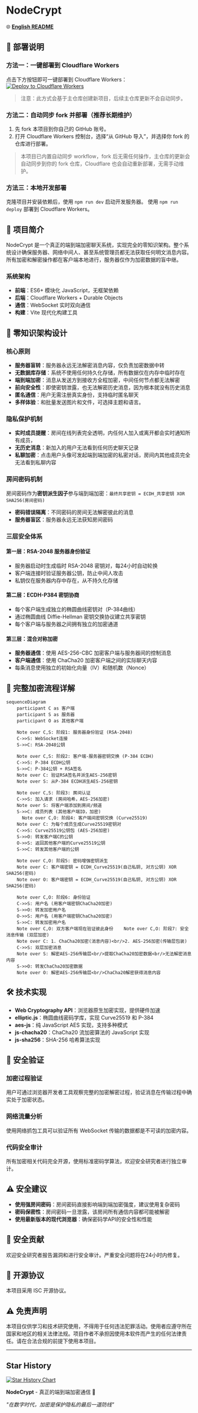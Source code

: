 # NodeCrypt

🌐 **[English README](README_EN.md)**

## 🚀 部署说明

### 方法一：一键部署到 Cloudflare Workers

点击下方按钮即可一键部署到 Cloudflare Workers：
[![Deploy to Cloudflare Workers](https://deploy.workers.cloudflare.com/button?projectName=NodeCrypt)](https://deploy.workers.cloudflare.com/?url=https://github.com/shuaiplus/NodeCrypt)
> 注意：此方式会基于主仓库创建新项目，后续主仓库更新不会自动同步。

### 方法二：自动同步 fork 并部署（推荐长期维护）
1. 先 fork 本项目到你自己的 GitHub 账号。
2. 打开 Cloudflare Workers 控制台，选择“从 GitHub 导入”，并选择你 fork 的仓库进行部署。
> 本项目已内置自动同步 workflow，fork 后无需任何操作，主仓库的更新会自动同步到你的 fork 仓库，Cloudflare 也会自动重新部署，无需手动维护。

### 方法三：本地开发部署
克隆项目并安装依赖后，使用 `npm run dev` 启动开发服务器。
使用 `npm run deploy` 部署到 Cloudflare Workers。

## 📝 项目简介

NodeCrypt 是一个真正的端到端加密聊天系统，实现完全的零知识架构。整个系统设计确保服务器、网络中间人、甚至系统管理员都无法获取任何明文消息内容。所有加密和解密操作都在客户端本地进行，服务器仅作为加密数据的盲中继。

### 系统架构
- **前端**：ES6+ 模块化 JavaScript，无框架依赖
- **后端**：Cloudflare Workers + Durable Objects
- **通信**：WebSocket 实时双向通信
- **构建**：Vite 现代化构建工具

## 🔐 零知识架构设计

### 核心原则
- **服务器盲转**：服务器永远无法解密消息内容，仅负责加密数据中转
- **无数据库存储**：系统不使用任何持久化存储，所有数据仅在内存中临时存在
- **端到端加密**：消息从发送方到接收方全程加密，中间任何节点都无法解密
- **前向安全性**：即使密钥泄露，也无法解密历史消息，因为根本就没有历史消息
- **匿名通信**：用户无需注册真实身份，支持临时匿名聊天
- **多样体验**：和批量发送图片和文件，可选择主题和语言。

### 隐私保护机制

- **实时成员提醒**：房间在线列表完全透明，内任何人加入或离开都会实时通知所有成员，
- **无历史消息**：新加入的用户无法看到任何历史聊天记录
- **私聊加密**：点击用户头像可发起端到端加密的私密对话，房间内其他成员完全无法看到私聊内容

### 房间密码机制

房间密码作为**密钥派生因子**参与端到端加密：`最终共享密钥 = ECDH_共享密钥 XOR SHA256(房间密码)`

- **密码错误隔离**：不同密码的房间无法解密彼此的消息
- **服务器盲区**：服务器永远无法获知房间密码

### 三层安全体系

#### 第一层：RSA-2048 服务器身份验证
- 服务器启动时生成临时 RSA-2048 密钥对，每24小时自动轮换
- 客户端连接时验证服务器公钥，防止中间人攻击
- 私钥仅在服务器内存中存在，从不持久化存储

#### 第二层：ECDH-P384 密钥协商
- 每个客户端生成独立的椭圆曲线密钥对（P-384曲线）
- 通过椭圆曲线 Diffie-Hellman 密钥交换协议建立共享密钥
- 每个客户端与服务器之间拥有独立的加密通道

#### 第三层：混合对称加密
- **服务器通信**：使用 AES-256-CBC 加密客户端与服务器间的控制消息
- **客户端通信**：使用 ChaCha20 加密客户端之间的实际聊天内容
- 每条消息使用独立的初始化向量（IV）和随机数（Nonce）

## 🔄 完整加密流程详解

```mermaid
sequenceDiagram
    participant C as 客户端
    participant S as 服务器
    participant O as 其他客户端

    Note over C,S: 阶段1: 服务器身份验证 (RSA-2048)
    C->>S: WebSocket连接
    S->>C: RSA-2048公钥
    
    Note over C,S: 阶段2: 客户端-服务器密钥交换 (P-384 ECDH)
    C->>S: P-384 ECDH公钥
    S->>C: P-384公钥 + RSA签名
    Note over C: 验证RSA签名并派生AES-256密钥
    Note over S: 从P-384 ECDH派生AES-256密钥
    
    Note over C,S: 阶段3: 房间认证
    C->>S: 加入请求 (房间哈希，AES-256加密)
    Note over S: 将客户端添加到房间/频道
    S->>C: 成员列表 (其他客户端ID，加密)
      Note over C,O: 阶段4: 客户端间密钥交换 (Curve25519)
    Note over C: 为每个成员生成Curve25519密钥对
    C->>S: Curve25519公钥包 (AES-256加密)
    S->>O: 转发客户端C的公钥
    O->>S: 返回其他客户端的Curve25519公钥
    S->>C: 转发其他客户端的公钥
    
    Note over C,O: 阶段5: 密码增强密钥派生
    Note over C: 客户端密钥 = ECDH_Curve25519(自己私钥, 对方公钥) XOR SHA256(密码)
    Note over O: 客户端密钥 = ECDH_Curve25519(自己私钥, 对方公钥) XOR SHA256(密码)
    
    Note over C,O: 阶段6: 身份验证
    C->>S: 用户名 (用客户端密钥ChaCha20加密)
    S->>O: 转发加密用户名
    O->>S: 用户名 (用客户端密钥ChaCha20加密)
    S->>C: 转发加密用户名
    Note over C,O: 双方客户端现在验证彼此身份    Note over C,O: 阶段7: 安全消息传输 (双层加密)
    Note over C: 1. ChaCha20加密(消息内容)<br/>2. AES-256加密(传输层包装)
    C->>S: 双层加密消息
    Note over S: 解密AES-256传输层<br/>提取ChaCha20加密数据<br/>无法解密消息内容
    S->>O: 转发ChaCha20加密数据
    Note over O: 解密AES-256传输层<br/>ChaCha20解密获得消息内容
```


## 🛠️ 技术实现

- **Web Cryptography API**：浏览器原生加密实现，提供硬件加速
- **elliptic.js**：椭圆曲线密码学库，实现 Curve25519 和 P-384
- **aes-js**：纯 JavaScript AES 实现，支持多种模式
- **js-chacha20**：ChaCha20 流加密算法的 JavaScript 实现
- **js-sha256**：SHA-256 哈希算法实现

## 🔬 安全验证

### 加密过程验证
用户可通过浏览器开发者工具观察完整的加密解密过程，验证消息在传输过程中确实处于加密状态。

### 网络流量分析
使用网络抓包工具可以验证所有 WebSocket 传输的数据都是不可读的加密内容。

### 代码安全审计
所有加密相关代码完全开源，使用标准密码学算法，欢迎安全研究者进行独立审计。

## ⚠️ 安全建议

- **使用强房间密码**：房间密码直接影响端到端加密强度，建议使用复杂密码
- **密码保密性**：房间密码一旦泄露，该房间所有通信内容都可能被解密
- **使用最新版本的现代浏览器**：确保密码学API的安全性和性能

## 🤝 安全贡献

欢迎安全研究者报告漏洞和进行安全审计。严重安全问题将在24小时内修复。

## 📄 开源协议

本项目采用 ISC 开源协议。

## ⚠️ 免责声明

本项目仅供学习和技术研究使用，不得用于任何违法犯罪活动。使用者应遵守所在国家和地区的相关法律法规。项目作者不承担因使用本软件而产生的任何法律责任。请在合法合规的前提下使用本项目。

---
## Star History

[![Star History Chart](https://api.star-history.com/svg?repos=shuaiplus/NodeCrypt&type=Timeline)](https://www.star-history.com/#shuaiplus/NodeCrypt&Timeline)

**NodeCrypt** - 真正的端到端加密通信 🔐

*"在数字时代，加密是保护隐私的最后一道防线"*
